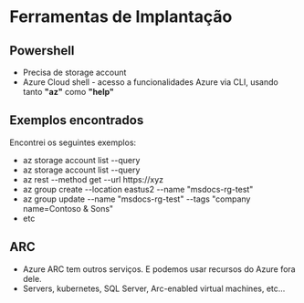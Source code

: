 # Ferramentas de Implantação

## Powershell
- Precisa de storage account
- Azure Cloud shell - acesso a funcionalidades Azure via CLI, usando tanto **"az"** como **"help"**

## Exemplos encontrados
Encontrei os seguintes exemplos:
- az storage account list --query
- az storage account list --query
- az rest --method get --url https://xyz
- az group create --location eastus2 --name "msdocs-rg-test"
- az group update --name "msdocs-rg-test" --tags "company name=Contoso & Sons"
- etc

## ARC
- Azure ARC tem outros serviços. E podemos usar recursos do Azure fora dele.
- Servers, kubernetes, SQL Server, Arc-enabled virtual machines, etc...